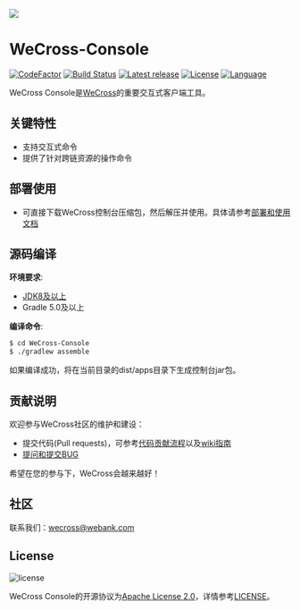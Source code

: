 ![](docs/images/menu_logo_wecross.svg)

# WeCross-Console

[![CodeFactor](https://www.codefactor.io/repository/github/webankblockchain/WeCross-Console/badge)](https://www.codefactor.io/repository/github/webankblockchain/WeCross-Console) [![Build Status](https://travis-ci.org/WeBankFinTech/WeCross-Console.svg?branch=dev)](https://travis-ci.org/WeBankFinTech/WeCross-Console) [![Latest release](https://img.shields.io/github/release/WeBankFinTech/WeCross-Console.svg)](https://github.com/WeBankFinTech/WeCross-Console/releases/latest)
[![License](https://img.shields.io/github/license/WeBankFinTech/WeCross-Console)](https://www.apache.org/licenses/LICENSE-2.0) [![Language](https://img.shields.io/badge/Language-Java-blue.svg)](https://www.java.com)

WeCross Console是[WeCross](https://github.com/WeBankFinTech/WeCross)的重要交互式客户端工具。

## 关键特性

- 支持交互式命令
- 提供了针对跨链资源的操作命令

## 部署使用

* 可直接下载WeCross控制台压缩包，然后解压并使用。具体请参考[部署和使用文档](https://wecross.readthedocs.io/zh_CN/latest/docs/tutorial/networks.html#id11)

## 源码编译

**环境要求**:

  - [JDK8及以上](https://www.oracle.com/java/technologies/javase-downloads.html)
  - Gradle 5.0及以上

**编译命令**:

```bash
$ cd WeCross-Console
$ ./gradlew assemble
```

如果编译成功，将在当前目录的dist/apps目录下生成控制台jar包。

## 贡献说明

欢迎参与WeCross社区的维护和建设：

- 提交代码(Pull requests)，可参考[代码贡献流程](CONTRIBUTING.md)以及[wiki指南](https://github.com/WeBankFinTech/WeCross/wiki/%E8%B4%A1%E7%8C%AE%E4%BB%A3%E7%A0%81)
- [提问和提交BUG](https://github.com/WeBankFinTech/WeCross-Console/issues/new)

希望在您的参与下，WeCross会越来越好！

## 社区
联系我们：wecross@webank.com

## License

![license](http://img.shields.io/badge/license-Apache%20v2-blue.svg)

WeCross Console的开源协议为[Apache License 2.0](http://www.apache.org/licenses/)，详情参考[LICENSE](./LICENSE)。
